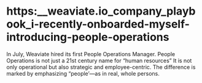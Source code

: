 # https:\_\_weaviate.io_company_playbook_i-recently-onboarded-myself-introducing-people-operations

In July, Weaviate hired its first People Operations Manager. People Operations is not just a 21st century name for “human resources” It is not only operational but also strategic and employee-centric. The difference is marked by emphasizing “people’—as in real, whole persons.
